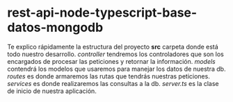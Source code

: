 # rest-api-node-typescript-base-datos-mongodb

Te explico rápidamente la estructura del proyecto
**src** carpeta donde está todo nuestro desarrollo.
*controller* tendremos los controladores que son los encargados de procesar las peticiones  y retornar la información.
*models* contendrá los modelos que usaremos para manejar los datos de nuestra db.
*routes* es donde armaremos las rutas que tendrás nuestras peticiones.
*services* es donde realizaremos las consultas a la db.
*server.ts* es la clase de inicio de nuestra aplicación.
